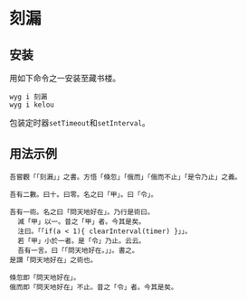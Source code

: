 # 刻漏

## 安装

用如下命令之一安装至藏书楼。

```
wyg i 刻漏
wyg i kelou
```

包装定时器`setTimeout`和`setInterval`。

## 用法示例

```
吾嘗觀「「刻漏」」之書。方悟「倏忽」「俄而」「俄而不止」「是令乃止」之義。

吾有二數。曰十。曰零。名之曰「甲」。曰「令」。

吾有一術。名之曰「問天地好在」。乃行是術曰。
  減「甲」以一。昔之「甲」者。今其是矣。
  注曰。「「if(a < 1){ clearInterval(timer) }」」。
  若「甲」小於一者。是「令」乃止。云云。
  吾有一言。曰「「問天地好在。」」。書之。
是謂「問天地好在」之術也。

倏忽即「問天地好在」。
俄而即「問天地好在」不止。昔之「令」者。今其是矣。
```
